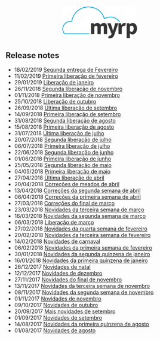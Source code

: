 <div class="articles">
<div class="hide">
    <p align="center">
        <img width="200" src="../logo.png" alt="Logo do myrp">
        <br>
    </p>

## Release notes
</div>

<ul>
    <li>
        <span class="date">18/02/2019</span>
        <a href="/changelog-myrp/myrp/19.02.02.html">Segunda entrega de Fevereiro</a>
    </li>
    <li>
        <span class="date">11/02/2019</span>
        <a href="/changelog-myrp/myrp/19.02.01.html">Primeira liberação de fevereiro</a>
    </li>
    <li>
        <span class="date">29/01/2019</span>
        <a href="/changelog-myrp/myrp/19.01.01.html">Liberação de janeiro</a>
    </li>
    <li>
        <span class="date">26/11/2018</span>
        <a href="/changelog-myrp/myrp/18.11.02.html">Segunda liberação de novembro</a>
    </li>
    <li>
        <span class="date">01/11/2018</span>
        <a href="/changelog-myrp/myrp/18.11.01.html">Primeira liberação de novembro</a>
    </li>
    <li>
        <span class="date">25/10/2018</span>
        <a href="/changelog-myrp/myrp/18.10.01.html">Liberação de outubro</a>
    </li>
    <li>
        <span class="date">26/09/2018</span>
        <a href="/changelog-myrp/myrp/18.09.02.html">Última liberação de setembro</a>
    </li>
    <li>
        <span class="date">14/09/2018</span> 
        <a href="/changelog-myrp/myrp/18.09.01.html">Primeira liberação de setembro</a>
    </li>
    <li>
        <span class="date">31/08/2018</span> 
        <a href="/changelog-myrp/myrp/18.08.02.html">Segunda liberação de agosto</a>
    </li>
    <li>
        <span class="date">15/08/2018</span> 
        <a href="/changelog-myrp/myrp/18.08.01.html">Primeira liberação de agosto</a>
    </li>
    <li>
        <span class="date">31/07/2018</span> 
        <a href="/changelog-myrp/myrp/18.07.03.html">Última liberação de julho</a>
    </li>
    <li>
        <span class="date">20/07/2018</span> 
        <a href="/changelog-myrp/myrp/18.07.02.html">Segunda liberação de julho</a>
    </li>
    <li>
        <span class="date">06/07/2018</span> 
        <a href="/changelog-myrp/myrp/18.07.01.html">Primeira liberação de julho</a>
    </li>
    <li>
        <span class="date">22/06/2018</span> 
        <a href="/changelog-myrp/myrp/18.06.02.html">Segunda liberação de junho</a>
    </li>
    <li>
        <span class="date">01/06/2018</span> 
        <a href="/changelog-myrp/myrp/18.06.01.html">Primeira liberação de junho</a>
    </li>
    <li>
        <span class="date">25/05/2018</span> 
        <a href="/changelog-myrp/myrp/18.05.02.html">Segunda liberação de maio</a>
    </li>
    <li>
        <span class="date">04/05/2018</span> 
        <a href="/changelog-myrp/myrp/18.05.01.html">Primeira liberação de maio</a>
    </li>
    <li>
        <span class="date">27/04/2018</span> 
        <a href="/changelog-myrp/myrp/18.04.04.html">Última liberação de abril</a>
    </li>
    <li>
        <span class="date">20/04/2018</span> 
        <a href="/changelog-myrp/myrp/18.04.03.html">Correções de meados de abril</a>
    </li>
    <li>
        <span class="date">13/04/2018</span> 
        <a href="/changelog-myrp/myrp/18.04.02.html">Correções da segunda semana de abril</a>
    </li>
    <li>
        <span class="date">06/04/2018</span> 
        <a href="/changelog-myrp/myrp/18.04.01.html">Correções da primeira semana de abril</a>
    </li>
    <li>
        <span class="date">27/03/2018</span> 
        <a href="/changelog-myrp/myrp/18.03.04.html">Correções do final de março</a>
    </li>
    <li>
        <span class="date">23/03/2018</span> 
        <a href="/changelog-myrp/myrp/18.03.03.html">Novidades da terceira semana de março</a>
    </li>
    <li>
        <span class="date">16/03/2018</span> 
        <a href="/changelog-myrp/myrp/18.03.02.html">Novidades da segunda semana de março</a>
    </li>
    <li>
        <span class="date">06/03/2018</span> 
        <a href="/changelog-myrp/myrp/18.03.01.html">Liberação de março</a>
    </li>
    <li>
        <span class="date">27/02/2018</span> 
        <a href="/changelog-myrp/myrp/18.02.04.html">Novidades da quarta semana de fevereiro</a>
    </li>
    <li>
        <span class="date">20/02/2018</span> 
        <a href="/changelog-myrp/myrp/18.02.03.html">Novidades da terceira semana de fevereiro</a>
    </li>
    <li>
        <span class="date">14/02/2018</span> 
        <a href="/changelog-myrp/myrp/18.02.02.html">Novidades de carnaval</a>
    </li>
    <li>
        <span class="date">06/02/2018</span> 
        <a href="/changelog-myrp/myrp/18.02.01.html">Novidades da primeira semana de fevereiro</a>
    </li>
    <li>
        <span class="date">30/01/2018</span> 
        <a href="/changelog-myrp/myrp/18.01.02.html">Novidades da segunda quinzena de janeiro</a>
    </li>
    <li>
        <span class="date">16/01/2018</span> 
        <a href="/changelog-myrp/myrp/18.01.01.html">Novidades da primeira quinzena de janeiro</a>
    </li>
    <li>
        <span class="date">26/12/2017</span> 
        <a href="/changelog-myrp/myrp/17.12.02.html">Novidades de natal</a>
    </li>
    <li>
        <span class="date">12/12/2017</span> 
        <a href="/changelog-myrp/myrp/17.12.01.html">Novidades de dezembro</a>
    </li>
    <li>
        <span class="date">27/11/2017</span> 
        <a href="/changelog-myrp/myrp/17.11.04.html">Novidades do final de novembro</a>
    </li>
    <li>
        <span class="date">13/11/2017</span> 
        <a href="/changelog-myrp/myrp/17.11.03.html">Novidades da terceira semana de novembro</a>
    </li>
    <li>
        <span class="date">08/11/2017</span> 
        <a href="/changelog-myrp/myrp/17.11.02.html">Novidades da segunda semana de novembro</a>
    </li>
    <li>
        <span class="date">01/11/2017</span> 
        <a href="/changelog-myrp/myrp/17.11.01.html">Novidades de novembro</a>
    </li>
    <li>
        <span class="date">09/10/2017</span>
        <a href="/changelog-myrp/myrp/17.10.01.html">Novidades de outubro</a>
    </li>
    <li>
        <span class="date">20/09/2017</span> 
        <a href="/changelog-myrp/myrp/17.09.02.html">Mais novidades de setembro</a>
    </li>
    <li>
        <span class="date">01/09/2017</span> 
        <a href="/changelog-myrp/myrp/17.09.01.html">Novidades de setembro</a>
    </li>
    <li>
        <span class="date">14/08/2017</span> 
        <a href="/changelog-myrp/myrp/17.08.02.html">Novidades da primeira quinzena de agosto</a>
    </li>
    <li>
        <span class="date">01/08/2017</span> 
        <a href="/changelog-myrp/myrp/17.08.01.html">Novidades de agosto</a>
    </li>
</ul>

</div>
